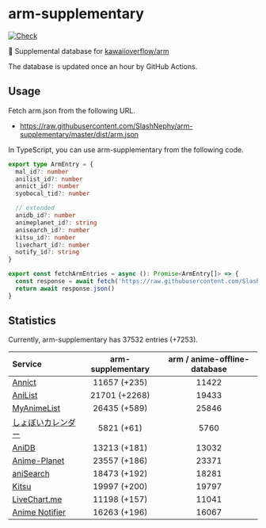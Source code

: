 # arm-supplementary

[![Check](https://github.com/SlashNephy/arm-supplementary/actions/workflows/check-node.yml/badge.svg)](https://github.com/SlashNephy/arm-supplementary/actions/workflows/check-node.yml)

💊 Supplemental database for [kawaiioverflow/arm](https://github.com/kawaiioverflow/arm)

The database is updated once an hour by GitHub Actions.

## Usage

Fetch arm.json from the following URL.

- https://raw.githubusercontent.com/SlashNephy/arm-supplementary/master/dist/arm.json

In TypeScript, you can use arm-supplementary from the following code.

```TypeScript
export type ArmEntry = {
  mal_id?: number
  anilist_id?: number
  annict_id?: number
  syobocal_tid?: number

  // extended
  anidb_id?: number
  animeplanet_id?: string
  anisearch_id?: number
  kitsu_id?: number
  livechart_id?: number
  notify_id?: string
}

export const fetchArmEntries = async (): Promise<ArmEntry[]> => {
  const response = await fetch('https://raw.githubusercontent.com/SlashNephy/arm-supplementary/master/dist/arm.json')
  return await response.json()
}
```

## Statistics

Currently, arm-supplementary has 37532 entries (+7253).

| Service                                     | arm-supplementary | arm / anime-offline-database |
| :------------------------------------------ | :---------------: | :--------------------------: |
| [Annict](https://annict.com)                |   11657 (+235)    |            11422             |
| [AniList](https://anilist.co)               |   21701 (+2268)   |            19433             |
| [MyAnimeList](https://myanimelist.net)      |   26435 (+589)    |            25846             |
| [しょぼいカレンダー](https://cal.syoboi.jp) |    5821 (+61)     |             5760             |
| [AniDB](https://anidb.net)                  |   13213 (+181)    |            13032             |
| [Anime-Planet](https://anime-planet.com)    |   23557 (+186)    |            23371             |
| [aniSearch](https://anisearch.com)          |   18473 (+192)    |            18281             |
| [Kitsu](https://kitsu.io)                   |   19997 (+200)    |            19797             |
| [LiveChart.me](https://livechart.me)        |   11198 (+157)    |            11041             |
| [Anime Notifier](https://notify.moe)        |   16263 (+196)    |            16067             |

